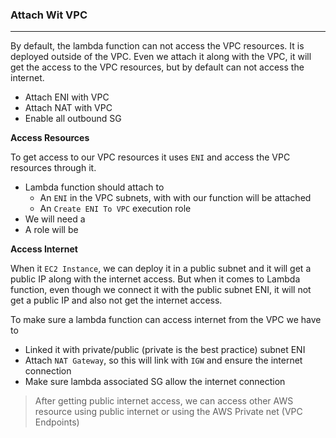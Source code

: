 ### Attach Wit VPC

---

By default, the lambda function can not access the VPC resources. It is deployed outside of the VPC. Even we attach it along with the VPC, it will get the access to the VPC resources, but by default can not access the internet.

- Attach ENI with VPC
- Attach NAT with VPC
- Enable all outbound SG

**Access Resources**

To get access to our VPC resources it uses `ENI` and access the VPC resources through it.

- Lambda function should attach to
  - An `ENI` in the VPC subnets, with with our function will be attached
  - An `Create ENI To VPC` execution role
- We will need a
- A role will be

**Access Internet**

When it `EC2 Instance`, we can deploy it in a public subnet and it will get a public IP along with the internet access. But when it comes to Lambda function, even though we connect it with the public subnet ENI, it will not get a public IP and also not get the internet access.

To make sure a lambda function can access internet from the VPC we have to

- Linked it with private/public (private is the best practice) subnet ENI
- Attach `NAT Gateway`, so this will link with `IGW` and ensure the internet connection
- Make sure lambda associated SG allow the internet connection

> After getting public internet access, we can access other AWS resource using public internet or using the AWS Private net (VPC Endpoints)
